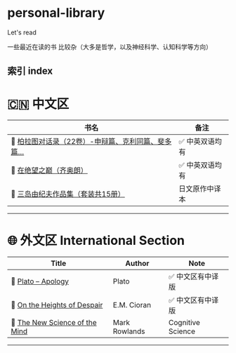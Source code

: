 # personal-library
Let's read

一些最近在读的书 比较杂（大多是哲学，以及神经科学、认知科学等方向）

## 索引 index
# 🇨🇳 中文区

| 书名 | 备注 |
|------|------|
| 📘 [柏拉图对话录（22卷）-申辩篇、克利同篇、斐多篇…](./%5BCH%5D%20柏拉图对话录（22卷）-申辩篇、克利同篇、斐多篇….pdf) | ✅ 中英双语均有 |
| 📘 [在绝望之巅（齐奥朗）](./%5BCH%5D%20在绝望之巅.pdf) | ✅ 中英双语均有 |
| 📖 [三岛由纪夫作品集（套装共15册）](./%5BCH%5D%20三岛由纪夫作品集_套装共15册.pdf) | 日文原作中译本 |

---

# 🌐 外文区 International Section

| Title | Author | Note |
|-------|--------|------|
| 📘 [Plato – Apology](./%5BEN%5D%20Plato%20-%20Apology.pdf) | Plato | ✅ 中文区有中译版 |
| 🧠 [On the Heights of Despair](./%5BEN%5D%20On%20the%20Heights%20of%20Despair.pdf) | E.M. Cioran | ✅ 中文区有中译版 |
| 🧠 [The New Science of the Mind](./%5BEN%5D%20The%20New%20Science%20of%20the%20Mind%20From%20Extended%20Mind%20to%20Embodiment.pdf) | Mark Rowlands | Cognitive Science |

---

